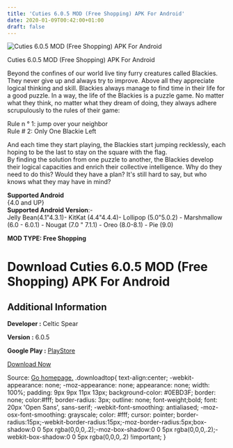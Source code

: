```yaml
---
title: 'Cuties 6.0.5 MOD (Free Shopping) APK For Android'
date: 2020-01-09T00:42:00+01:00
draft: false
---
```


![Cuties 6.0.5 MOD (Free Shopping) APK For Android](https://i1.wp.com/apkhome.net/wp-content/uploads/2020/01/Cuties-6.0.5-MOD-Free-Shopping.png "Cuties 6.0.5 MOD (Free Shopping) APK For Android")

  

Cuties 6.0.5 MOD (Free Shopping) APK For Android

Beyond the confines of our world live tiny furry creatures called Blackies. They never give up and always try to improve. Above all they appreciate logical thinking and skill. Blackies always manage to find time in their life for a good puzzle. In a way, the life of the Blackies is a puzzle game. No matter what they think, no matter what they dream of doing, they always adhere scrupulously to the rules of their game:

Rule n ° 1: jump over your neighbor  
Rule # 2: Only One Blackie Left

And each time they start playing, the Blackies start jumping recklessly, each hoping to be the last to stay on the square with the flag.  
By finding the solution from one puzzle to another, the Blackies develop their logical capacities and enrich their collective intelligence. Why do they need to do this? Would they have a plan? It's still hard to say, but who knows what they may have in mind?

**Supported Android**  
{4.0 and UP}  
**Supported Android Version**:-  
Jelly Bean(4.1"4.3.1)- KitKat (4.4"4.4.4)- Lollipop (5.0"5.0.2) - Marshmallow (6.0 - 6.0.1) - Nougat (7.0 " 7.1.1) - Oreo (8.0-8.1) - Pie (9.0)

**MOD TYPE: Free Shopping**

Download Cuties 6.0.5 MOD (Free Shopping) APK For Android
=========================================================

Additional Information
----------------------

**Developer :** Celtic Spear

**Version :** 6.0.5

**Google Play :** [PlayStore](https://play.google.com/store/apps/details?id=com.celticspear.blackies)

  

[Download Now](https://store4app.co/post/cuties-6-0-5-mod-free-shopping-apk-for-android_1578497842)

  
Source: [Go homepage.](https://store4app.co/post/cuties-6-0-5-mod-free-shopping-apk-for-android_1578497842) .downloadtop{ text-align:center; -webkit-appearance: none; -moz-appearance: none; appearance: none; width: 100%; padding: 9px 9px 11px 13px; background-color: #0EBD3F; border: none; color:#fff; border-radius: 3px; outline: none; font-weight;bold; font: 20px 'Open Sans', sans-serif; -webkit-font-smoothing: antialiased; -moz-osx-font-smoothing: grayscale; color: #fff; cursor: pointer; border-radius:15px;-webkit-border-radius:15px;-moz-border-radius:5px;box-shadow:0 0 5px rgba(0,0,0,.2);-moz-box-shadow:0 0 5px rgba(0,0,0,.2);-webkit-box-shadow:0 0 5px rgba(0,0,0,.2) !important; }